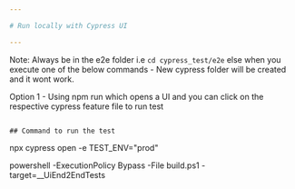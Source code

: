```yaml
---

# Run locally with Cypress UI

---
```


Note: Always be in the e2e folder i.e `cd cypress_test/e2e` else when you execute one of the below commands - New cypress folder will be created and it wont work.

Option 1 - Using npm run which opens a UI and you can click on the respective cypress feature file to run test

```

## Command to run the test

```

npx cypress open -e TEST_ENV="prod"


<!-- Command to run dockerised -->
 powershell -ExecutionPolicy Bypass -File build.ps1 -target=__UiEnd2EndTests

